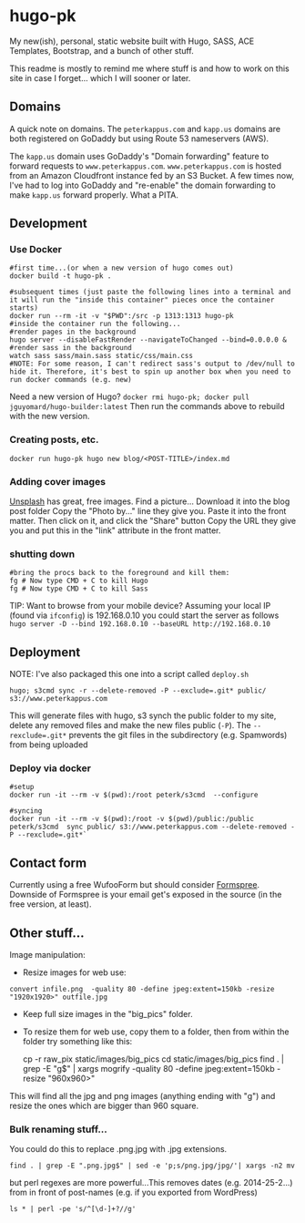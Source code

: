 # hugo-pk
My new(ish), personal, static website built with Hugo, SASS, ACE Templates, Bootstrap, and a bunch of other stuff.

This readme is mostly to remind me where stuff is and how to work on this site in case I forget... which I will sooner or later.

## Domains
A quick note on domains. The `peterkappus.com` and `kapp.us` domains are both registered on GoDaddy but using Route 53 nameservers (AWS).

The `kapp.us` domain uses GoDaddy's "Domain forwarding" feature to forward requests to `www.peterkappus.com`. `www.peterkappus.com` is hosted from an Amazon Cloudfront instance fed by an S3 Bucket. A few times now, I've had to log into GoDaddy and "re-enable" the domain forwarding to make `kapp.us` forward properly. What a PITA.


## Development

### Use Docker

```
#first time...(or when a new version of hugo comes out)
docker build -t hugo-pk .

#subsequent times (just paste the following lines into a terminal and it will run the "inside this container" pieces once the container starts)
docker run --rm -it -v "$PWD":/src -p 1313:1313 hugo-pk
#inside the container run the following...
#render pages in the background
hugo server --disableFastRender --navigateToChanged --bind=0.0.0.0 &
#render sass in the background
watch sass sass/main.sass static/css/main.css
#NOTE: For some reason, I can't redirect sass's output to /dev/null to hide it. Therefore, it's best to spin up another box when you need to run docker commands (e.g. new)
```
Need a new version of Hugo? 
`docker rmi hugo-pk; docker pull jguyomard/hugo-builder:latest`
Then run the commands above to rebuild with the new version.

### Creating posts, etc.
`docker run hugo-pk hugo new blog/<POST-TITLE>/index.md`

### Adding cover images
[Unsplash](https://unsplash.com/) has great, free images.
Find a picture...
Download it into the blog post folder
Copy the "Photo by..." line they give you.
Paste it into the front matter.
Then click on it, and click the "Share" button
Copy the URL they give you and put this in the "link" attribute in the front matter.

### shutting down
```
#bring the procs back to the foreground and kill them:
fg # Now type CMD + C to kill Hugo
fg # Now type CMD + C to kill Sass
```

TIP: Want to browse from your mobile device? Assuming your local IP (found via `ifconfig`) is 192.168.0.10 you could start the server as follows
`hugo server -D --bind 192.168.0.10 --baseURL http://192.168.0.10`

## Deployment
NOTE: I've also packaged this one into a script called `deploy.sh`

`hugo; s3cmd sync -r --delete-removed -P --exclude=.git* public/ s3://www.peterkappus.com`

This will generate files with hugo, s3 synch the public folder to my site, delete any removed files and make the new files public (`-P`). The `--rexclude=.git*` prevents the git files in the subdirectory (e.g. Spamwords) from being uploaded

### Deploy via docker
```
#setup
docker run -it --rm -v $(pwd):/root peterk/s3cmd  --configure

#syncing
docker run -it --rm -v $(pwd):/root -v $(pwd)/public:/public peterk/s3cmd  sync public/ s3://www.peterkappus.com --delete-removed -P --rexclude=.git*`
```

## Contact form
Currently using a free WufooForm but should consider [Formspree](https://formspree.io/). Downside of Formspree is your email get's exposed in the source (in the free version, at least).

## Other stuff...
Image manipulation:

- Resize images for web use:
```
convert infile.png  -quality 80 -define jpeg:extent=150kb -resize "1920x1920>" outfile.jpg
```

- Keep full size images in the "big_pics" folder.
- To resize them for web use, copy them to a folder, then from within the folder try something like this:


    cp -r raw_pix static/images/big_pics
    cd static/images/big_pics
    find . | grep -E "g$" | xargs mogrify -quality 80 -define jpeg:extent=150kb -resize "960x960>"

This will find all the jpg and png images (anything ending with "g") and resize the ones which are bigger than 960 square.

### Bulk renaming stuff...
You could do this to replace .png.jpg with .jpg extensions.

    find . | grep -E ".png.jpg$" | sed -e 'p;s/png.jpg/jpg/'| xargs -n2 mv

but perl regexes are more powerful...This removes dates (e.g. 2014-25-2...) from in front of post-names (e.g. if you exported from WordPress)

    ls * | perl -pe 's/^[\d-]+?//g'
